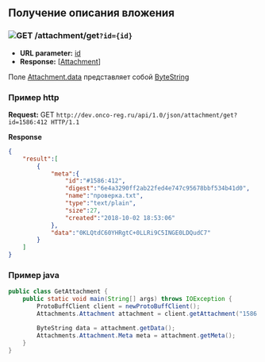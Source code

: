 ## Получение описания вложения

### ![GET](../../../img/get.png) /attachment/get`?id={id}`
* **URL parameter:** [id](../../../types/types.md#attachmentmeta)
* **Response:** [[Attachment](../../../types/types.md#com.siams.med.api.Attachment)]

Поле [Attachment.data](../../../types/types.md#com.siams.med.api.Attachment) представляет собой [ByteString](../../../types/types.md#scalar-value-types)

### Пример http
**Request:** GET `http://dev.onco-reg.ru/api/1.0/json/attachment/get?id=1586:412 HTTP/1.1`

**Response**
```json
{
    "result":[
        {
            "meta":{
                "id":"#1586:412",
                "digest":"6e4a3290ff2ab22fed4e747c95678bbf534b41d0",
                "name":"проверка.txt",
                "type":"text/plain",
                "size":27,
                "created":"2018-10-02 18:53:06"
            },
            "data":"0KLQtdC60YHRgtC+0LLRi9C5INGE0LDQudC7"
        }
    ]
}
```



### Пример java
```java
public class GetAttachment {
    public static void main(String[] args) throws IOException {
        ProtoBuffClient client = newProtoBuffClient();
        Attachments.Attachment attachment = client.getAttachment("1586:412");

        ByteString data = attachment.getData();
        Attachments.Attachment.Meta meta = attachment.getMeta();
    }
}

```